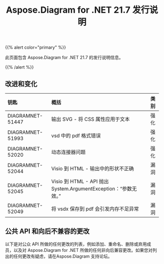 ﻿---
title: Aspose.Diagram for .NET 21.7 发行说明
type: docs
weight: 6
url: /zh/net/aspose-diagram-for-net-21-7-release-notes/
---
{{% alert color="primary" %}} 

此页面包含 Aspose.Diagram for .NET 21.7 的发行说明信息。

{{% /alert %}} 
## **改进和变化**

|**钥匙**|**概括**|**类别**|
|:- |:- |:- |
|DIAGRAMNET-51447|输出 SVG - 将 CSS 属性应用于文本|强化|
|DIAGRAMNET-51993|vsd 中的 pdf 格式错误|强化|
|DIAGRAMNET-52020|动态连接器问题|强化|
|DIAGRAMNET-52044|Visio 到 HTML - 输出中的形状不正确|漏洞|
|DIAGRAMNET-52045|Visio 到 HTML - API 抛出 System.ArgumentException：“参数无效。”|漏洞|
|DIAGRAMNET-52049|将 vsdx 保存到 pdf 会引发内存不足异常|漏洞|

## **公共 API 和向后不兼容的更改**
以下是对公众 API 所做的任何更改的列表，例如添加、重命名、删除或弃用成员，以及对 Aspose.Diagram for .NET 所做的任何非向后兼容更改。如果您对列出的任何更改有疑虑，请在Aspose.Diagram 支持论坛。





